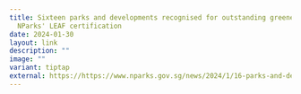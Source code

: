 ```yaml
---
title: Sixteen parks and developments recognised for outstanding greenery under
  NParks' LEAF certification
date: 2024-01-30
layout: link
description: ""
image: ""
variant: tiptap
external: https://https://www.nparks.gov.sg/news/2024/1/16-parks-and-developments-recognised-by-nparks-under-leaf-certification-scheme
---
```

